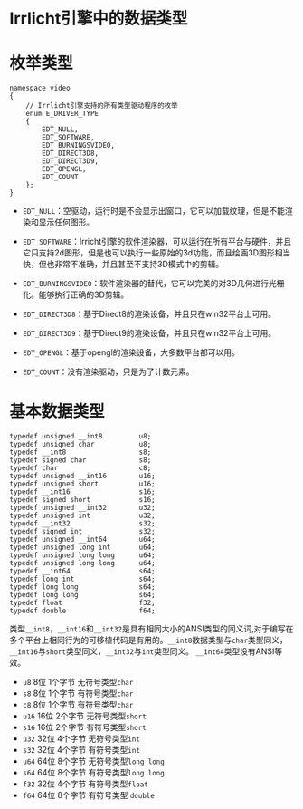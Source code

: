 Irrlicht引擎中的数据类型
====
枚举类型
====
```
namespace video
{
    // Irrlicht引擎支持的所有类型驱动程序的枚举
    enum E_DRIVER_TYPE
    {
        EDT_NULL,
        EDT_SOFTWARE,
        EDT_BURNINGSVIDEO,
        EDT_DIRECT3D8,
        EDT_DIRECT3D9,
        EDT_OPENGL,
        EDT_COUNT
    };
}
```
- `EDT_NULL`：空驱动，运行时是不会显示出窗口，它可以加载纹理，但是不能渲染和显示任何图形。

- `EDT_SOFTWARE`：Irricht引擎的软件渲染器，可以运行在所有平台与硬件，并且它只支持2d图形，但是也可以执行一些原始的3d功能，而且绘画3D图形相当快，但也非常不准确，并且甚至不支持3D模式中的剪辑。

- `EDT_BURNINGSVIDEO`：软件渲染器的替代，它可以完美的对3D几何进行光栅化。能够执行正确的3D剪辑。

- `EDT_DIRECT3D8`：基于Direct8的渲染设备，并且只在win32平台上可用。

- `EDT_DIRECT3D9`：基于Direct9的渲染设备，并且只在win32平台上可用。

- `EDT_OPENGL`：基于opengl的渲染设备，大多数平台都可以用。

- `EDT_COUNT`：没有渲染驱动，只是为了计数元素。


基本数据类型
====

```
typedef unsigned __int8         u8;
typedef unsigned char           u8;
typedef __int8                  s8;
typedef signed char             s8;
typedef char                    c8;
typedef unsigned __int16        u16;
typedef unsigned short          u16;
typedef __int16                 s16;
typedef signed short            s16;
typedef unsigned __int32        u32;
typedef unsigned int            u32;
typedef __int32                 s32;
typedef signed int              s32;
typedef unsigned __int64        u64;
typedef unsigned long int       u64;
typedef unsigned long long      u64;
typedef unsigned long long      u64;
typedef __int64                 s64;
typedef long int                s64;
typedef long long               s64;
typedef long long               s64;
typedef float                   f32;
typedef double                  f64;
```
类型`__int8`，`__int16`和`__int32`是具有相同大小的ANSI类型的同义词,对于编写在多个平台上相同行为的可移植代码是有用的。`__int8`数据类型与`char`类型同义，`__int16`与`short`类型同义，`__int32`与`int`类型同义。 `__int64`类型没有ANSI等效。

- `u8` 8位 1个字节 无符号类型`char`
- `s8` 8位 1个字节 有符号类型`char`
- `c8` 8位 1个字节 有符号类型`char`
- `u16` 16位 2个字节 无符号类型`short`
- `s16` 16位 2个字节 有符号类型`short`
- `u32` 32位 4个字节 无符号类型`int`
- `s32` 32位 4个字节 有符号类型`int`
- `u64` 64位 8个字节 无符号类型`long long`
- `s64` 64位 8个字节 有符号类型`long long`
- `f32` 32位 4个字节 有符号类型`float`
- `f64` 64位 8个字节 有符号类型 `double`